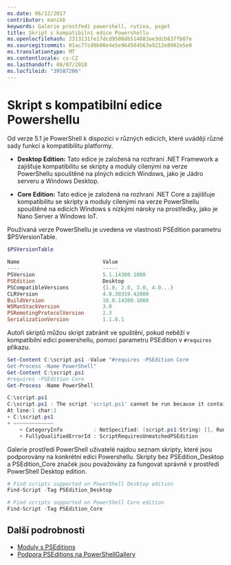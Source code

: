 ```yaml
---
ms.date: 06/12/2017
contributor: manikb
keywords: Galerie prostředí powershell, rutina, psget
title: Skript s kompatibilní edice Powershellu
ms.openlocfilehash: 2313131fe17dcd9508db514883ae3dcb837fb07e
ms.sourcegitcommit: 01ac77cd0b00e4e5e964504563a9212e8002e5e0
ms.translationtype: MT
ms.contentlocale: cs-CZ
ms.lasthandoff: 08/07/2018
ms.locfileid: "39587206"
---
```

# <a name="script-with-compatible-powershell-editions"></a>Skript s kompatibilní edice Powershellu

Od verze 5.1 je PowerShell k dispozici v různých edicích, které uvádějí různé sady funkcí a kompatibilitu platformy.

- **Desktop Edition:** Tato edice je založená na rozhraní .NET Framework a zajišťuje kompatibilitu se skripty a moduly cílenými na verze PowerShellu spouštěné na plných edicích Windows, jako je Jádro serveru a Windows Desktop.

- **Core Edition:** Tato edice je založená na rozhraní .NET Core a zajišťuje kompatibilitu se skripty a moduly cílenými na verze PowerShellu spouštěné na edicích Windows s nízkými nároky na prostředky, jako je Nano Server a Windows IoT.

Používaná verze PowerShellu je uvedena ve vlastnosti PSEdition parametru $PSVersionTable.

```powershell
$PSVersionTable

Name                           Value
----                           -----
PSVersion                      5.1.14300.1000
PSEdition                      Desktop
PSCompatibleVersions           {1.0, 2.0, 3.0, 4.0...}
CLRVersion                     4.0.30319.42000
BuildVersion                   10.0.14300.1000
WSManStackVersion              3.0
PSRemotingProtocolVersion      2.3
SerializationVersion           1.1.0.1
```

Autoři skriptů můžou skript zabránit ve spuštění, pokud neběží v kompatibilní edici powershellu, pomocí parametru PSEdition v `#requires` příkazu.

```powershell
Set-Content C:\script.ps1 -Value "#requires -PSEdition Core
Get-Process -Name PowerShell"
Get-Content C:\script.ps1
#requires -PSEdition Core
Get-Process -Name PowerShell

C:\script.ps1
C:\script.ps1 : The script 'script.ps1' cannot be run because it contained a "#requires" statement for PowerShell editions 'Core'. The edition of PowerShell that is required by the script does not match the currently running PowerShell Desktop edition.
At line:1 char:1
+ C:\script.ps1
+ ~~~~~~~~~~~~~
    + CategoryInfo          : NotSpecified: (script.ps1:String) [], RuntimeException
    + FullyQualifiedErrorId : ScriptRequiresUnmatchedPSEdition
```

Galerie prostředí PowerShell uživatelé najdou seznam skripty, které jsou podporovány na konkrétní edici Powershellu.
Skripty bez PSEdition_Desktop a PSEdition_Core značek jsou považovány za fungovat správně v prostředí PowerShell Desktop edition.

```powershell
# Find scripts supported on PowerShell Desktop edition
Find-Script -Tag PSEdition_Desktop

# Find scripts supported on PowerShell Core edition
Find-Script -Tag PSEdition_Core
```

## <a name="more-details"></a>Další podrobnosti

- [Moduly s PSEditions](module-psedition-support.md)
- [Podpora PSEditions na PowerShellGallery](../how-to/finding-items/searching-by-psedition.md)
